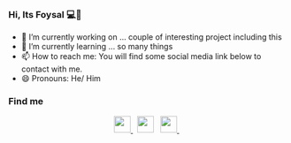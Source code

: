 ### Hi, Its Foysal 💻👋

- 🔭 I’m currently working on ... couple of interesting project including this 
- 🌱 I’m currently learning ... so many things
- 📫 How to reach me: You will find some social media link below to contact with me.
- 😄 Pronouns: He/ Him


<h3> Find me</h3>
<center>
	<a href="https://www.linkedin.com/in/sayalook/" target="_blank">
		<img height="30" src="https://img.shields.io/badge/linkedin-blue.svg?&style=for-the-badge&logo=linkedin&logoColor=white"/>
	</a> &nbsp;
	<a href="mailto:sayalook.sl@gmail.com" style="text-decoration:none">
		<img height="30" src = "https://img.shields.io/badge/gmail-c14438?&style=for-the-badge&logo=gmail&logoColor=white">
	</a> &nbsp; 
	<a href="https://twitter.com/sayalook" target="_blank">
		<img height="30" src = "https://img.shields.io/badge/twitter-%231DA1F2.svg?&style=for-the-badge&logo=twitter&logoColor=white">
	</a> &nbsp;
</center>

<br>

<!--
**sayalok/sayalok** is a ✨ _special_ ✨ repository because its `README.md` (this file) appears on your GitHub profile.

Here are some ideas to get you started:

- 🔭 I’m currently working on ...
- 🌱 I’m currently learning ...
- 👯 I’m looking to collaborate on ...
- 🤔 I’m looking for help with ...
- 💬 Ask me about ...
- 📫 How to reach me: ...
- 😄 Pronouns: ...
- ⚡ Fun fact: ...
-->

